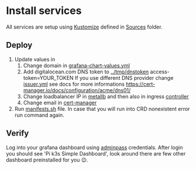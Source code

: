 # Install services

All services are setup using [Kustomize](https://github.com/kubernetes-sigs/kustomize) defined in [Sources](../Sources) folder.

## Deploy

1. Update values in
   1. Change domain in [grafana-chart-values.yml](../Sources/monitoring-system/grafana/grafana-chart-values.yml)
   2. Add digitalocean.com DNS token to [../tmp/dnstoken](../tmp/dnstoken)
        access-token=YOUR_TOKEN
      If you use different DNS provider change [issuer.yml](../Sources/cert-manager/issuer.yml) see docs for more informations https://cert-manager.io/docs/configuration/acme/dns01/
   3. Change loadbalancer IP in [metallb](../Sources/metallb-system/configs/config) and then also in ingress [controller](../Sources/ingress-nginx/kustomization.yml)
   4. Change email in [cert-manager](../Sources/cert-manager/issuer.yml)
2. Run [manifests.sh](../manifests.sh) file. In case that you will run into CRD nonexistent error run command again. 

## Verify

Log into your grafana dashboard using [adminpass](../tmp/adminpass) credentials. After login you should see 'Pi k3s Simple Dashboard', look around there are few other dashboard preinstalled for you 😉.
